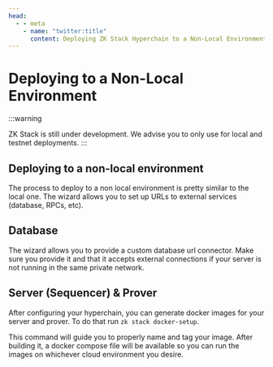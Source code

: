 ```yaml
---
head:
  - - meta
    - name: "twitter:title"
      content: Deploying ZK Stack Hyperchain to a Non-Local Environment | zkSync Docs
---
```


# Deploying to a Non-Local Environment

:::warning

ZK Stack is still under development. We advise you to only use for local and testnet deployments.
:::

## Deploying to a non-local environment

The process to deploy to a non local environment is pretty similar to the local one. The wizard allows you to set up URLs to external services (database, RPCs, etc).

## Database

The wizard allows you to provide a custom database url connector. Make sure you provide it and that it accepts external connections if your server is not running in the same private network.

## Server (Sequencer) & Prover

After configuring your hyperchain, you can generate docker images for your server and prover. To do that run `zk stack docker-setup`.

This command will guide you to properly name and tag your image. After building it, a docker compose file will be available so you can run the images on whichever cloud environment you desire.
